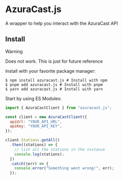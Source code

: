 # AzuraCast.js

A wrapper to help you interact with the AzuraCast API

## Install

> [!WARNING]
> Does not work. This is just for future reference

Install with your favorite package manager:

```console
$ npm install azuracast.js # Install with npm
$ pnpm add azuracast.js # Install with pnpm
$ yarn add azuracast.js # Install with yarn
```

Start by using ES Modules:

```js
import { AzuraCastClient } from "azuracast.js";

const client = new AzuraCastClient({
  apiUrl: "YOUR_API_URL",
  apiKey: "YOUR_API_KEY",
});

client.Stations.getAll()
  .then((stations) => {
    // list all the stations in the instance
    console.log(stations);
  })
  .catch((err) => {
    console.error("Something went wrong!", err);
  });
```
